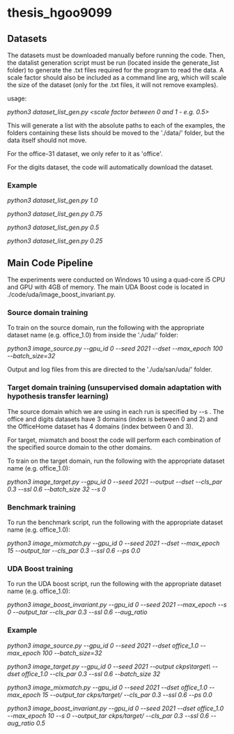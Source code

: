 # thesis_hgoo9099

## Datasets
The datasets must be downloaded manually before running the code. Then, the datalist generation script must be run (located inside the generate_list folder) to generate the .txt files required for the program to read the data.
A scale factor should also be included as a command line arg, which will scale the size of the dataset (only for the .txt files, it will not remove examples).

usage:

*python3 dataset_list_gen.py <scale factor between 0 and 1 - e.g. 0.5>*

This will generate a list with the absolute paths to each of the examples, the folders containing these lists should be moved to the './data/' folder, but the data itself should not move.

For the office-31 dataset, we only refer to it as 'office'.

For the digits dataset, the code will automatically download the dataset.

### Example

*python3 dataset_list_gen.py 1.0*

*python3 dataset_list_gen.py 0.75*

*python3 dataset_list_gen.py 0.5*

*python3 dataset_list_gen.py 0.25*

## Main Code Pipeline

The experiments were conducted on Windows 10 using a quad-core i5 CPU and GPU with 4GB of memory. The main UDA Boost code is located in ./code/uda/image_boost_invariant.py.

### Source domain training

To train on the source domain, run the following with the appropriate dataset name (e.g. office_1.0) from inside the './uda/' folder:

*python3 image_source.py --gpu_id 0 --seed 2021 --dset <dataset name> --max_epoch 100 --batch_size=32*

Output and log files from this are directed to the './uda/san/uda/' folder.

### Target domain training (unsupervised domain adaptation with hypothesis transfer learning)

The source domain which we are using in each run is specified by --s <index>. The office and digits datasets have 3 domains (index is between 0 and 2) and the OfficeHome dataset has 4 domains (index between 0 and 3).

For target, mixmatch and boost the code will perform each combination of the specified source domain to the other domains.
  
To train on the target domain, run the following with the appropriate dataset name (e.g. office_1.0):
  
*python3 image_target.py --gpu_id 0 --seed 2021 --output <output dir> --dset <dataset name> --cls_par 0.3 --ssl 0.6 --batch_size 32 --s 0*

### Benchmark training

To run the benchmark script, run the following with the appropriate dataset name (e.g. office_1.0):
 
*python3 image_mixmatch.py --gpu_id 0 --seed 2021 --dset <dataset name> --max_epoch 15 --output_tar <target output dir> --cls_par 0.3 --ssl 0.6 --ps 0.0*

### UDA Boost training

To run the UDA boost script, run the following with the appropriate dataset name (e.g. office_1.0):
  
*python3 image_boost_invariant.py --gpu_id 0 --seed 2021 <dataset name> --max_epoch <epochs> --s 0 --output_tar <target output dir> --cls_par 0.3 --ssl 0.6 --aug_ratio <aug ratio>*
  

### Example
  
*python3 image_source.py --gpu_id 0 --seed 2021 --dset office_1.0 --max_epoch 100 --batch_size=32*
  
*python3 image_target.py --gpu_id 0 --seed 2021 --output ckps\\target\\ --dset office_1.0 --cls_par 0.3 --ssl 0.6 --batch_size 32*
  
*python3 image_mixmatch.py --gpu_id 0 --seed 2021 --dset office_1.0 --max_epoch 15 --output_tar ckps/target/ --cls_par 0.3 --ssl 0.6 --ps 0.0*
  
*python3 image_boost_invariant.py --gpu_id 0 --seed 2021 --dset office_1.0 --max_epoch 10 --s 0 --output_tar ckps/target/ --cls_par 0.3 --ssl 0.6 --aug_ratio 0.5*


